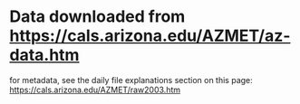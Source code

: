 # Data downloaded from https://cals.arizona.edu/AZMET/az-data.htm

for metadata, see the daily file explanations section on this page:
https://cals.arizona.edu/AZMET/raw2003.htm




